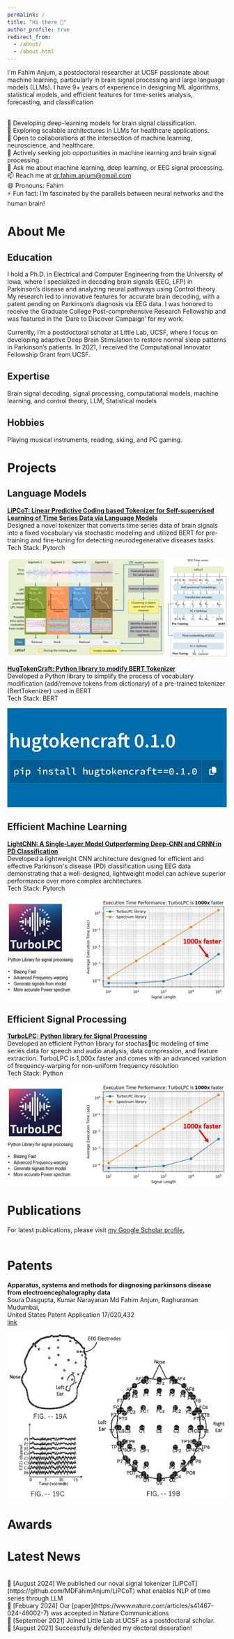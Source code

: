 ```yaml
---
permalink: /
title: "Hi there 👋"
author_profile: true
redirect_from: 
  - /about/
  - /about.html
---
```


I'm Fahim Anjum, a postdoctoral researcher at UCSF passionate about machine learning, particularly in brain signal processing and large language models (LLMs). I have 9+ years of experience in designing ML algorithms, statistical models, and efficient features for time-series analysis, forecasting, and classification

<br>🔭 Developing deep-learning models for brain signal classification.
<br>🌱 Exploring scalable architectures in LLMs for healthcare applications.
<br>👯 Open to collaborations at the intersection of machine learning, neuroscience, and healthcare.
<br>🤔 Actively seeking job opportunities in machine learning and brain signal processing.
<br>💬 Ask me about machine learning, deep learning, or EEG signal processing.
<br>📫 Reach me at [dr.fahim.anjum@gmail.com](mailto:dr.fahim.anjum@gmail.com)
<br>😄 Pronouns: Fahim
<br>⚡ Fun fact: I’m fascinated by the parallels between neural networks and the human brain!

<div id="aboutme"></div>
<h1>About Me</h1>

<h2>Education</h2>
I hold a Ph.D. in Electrical and Computer Engineering from the University of Iowa, where I specialized in decoding brain signals (EEG, LFP) in Parkinson’s disease and analyzing neural pathways using Control theory. My research led to innovative features for accurate brain decoding, with a patent pending on Parkinson’s diagnosis via EEG data. I was honored to receive the Graduate College Post-comprehensive Research Fellowship and was featured in the ‘Dare to Discover Campaign’ for my work.

Currently, I’m a postdoctoral scholar at Little Lab, UCSF, where I focus on developing adaptive Deep Brain Stimulation to restore normal sleep patterns in Parkinson’s patients. In 2021, I received the Computational Innovator Fellowship Grant from UCSF.

<h2>Expertise</h2> 
Brain signal decoding, signal processing, computational models, machine learning, and control theory, LLM, Statistical models

<h2>Hobbies</h2> 
Playing musical instruments, reading, skiing, and PC gaming.

<div id="projects"></div>
<h1>Projects</h1>

<h2>Language Models</h2>

<div class="archive__proj__row">
  <div class="archive__proj__right">
    <p>
    <b><a href="https://arxiv.org/abs/2408.07292">LiPCoT: Linear Predictive Coding based Tokenizer for Self-supervised Learning of Time Series Data via Language Models </a></b>
    <br>Designed a novel tokenizer that converts time series data of brain signals into a fixed vocabulary via stochastic modeling and utilized BERT for pre-training and fine-tuning for detecting neurodegenerative diseases tasks. <br> Tech Stack: Pytorch
    </p>
  </div>
  <div class="archive__proj__left">
    <div>
        <img  src="images/lipcot.png"> 
    </div>
  </div>
</div>

<div class="archive__proj__row">
  <div class="archive__proj__right">
    <p>
    <b><a href="https://github.com/MDFahimAnjum/HugTokenCraft">HugTokenCraft: Python library to modify BERT Tokenizer </a></b>
    <br>Developed a Python library to simplify the process of vocabulary modification (add/remove tokens from dictionary) of a pre-trained tokenizer (BertTokenizer) used in BERT<br> Tech Stack: BERT
    </p>
  </div>
  <div class="archive__proj__left">
    <div>
        <img  src="images/hugtokencraft.png"> 
    </div>
  </div>
</div>

<h2>Efficient Machine Learning</h2>
<div class="archive__proj__row">
  <div class="archive__proj__right">
    <p>
    <b><a href="https://github.com/MDFahimAnjum/TurboLPC">LightCNN: A Single-Layer Model Outperforming Deep-CNN and CRNN in PD Classification </a></b>
    <br>Developed a lightweight CNN architecture designed for efficient and effective Parkinson's disease (PD) classification using EEG data demonstrating that a well-designed, lightweight model can achieve superior performance over more complex architectures.<br> Tech Stack: Pytorch
    </p>
  </div>
  <div class="archive__proj__left">
    <div>
        <img  src="images/turbolpc.png"> 
    </div>
  </div>
</div>

<h2>Efficient Signal Processing</h2>
<div class="archive__proj__row">
  <div class="archive__proj__right">
    <p>
    <b><a href="https://github.com/MDFahimAnjum/TurboLPC">TurboLPC: Python library for Signal Processing </a></b>
    <br>Developed an efficient Python library for stochas￾tic modeling of time series data for speech and audio analysis, data compression, and feature extraction. TurboLPC is 1,000x faster and comes with an advanced variation of frequency-warping for non-uniform frequency resolution<br> Tech Stack: Python
    </p>
  </div>
  <div class="archive__proj__left">
    <div>
        <img  src="images/turbolpc.png"> 
    </div>
  </div>
</div>


<div id="publications"></div>
<h1 >Publications</h1>
<div>
For latest publications, please visit <u><a href="https://scholar.google.com/citations?user=ar8J3cgAAAAJ&hl=en">my Google Scholar profile</a>.</u>
<br><br>
</div>

<div id="patents"></div>
<h1 >Patents</h1>

<div class="archive__pub__row">
  <div class="archive__pub__left">
    <p>
    <b>Apparatus, systems and methods for diagnosing parkinsons disease from electroencephalography data</b>
    <br>    Soura Dasgupta,  Kumar Narayanan
    Md Fahim Anjum,
    Raghuraman Mudumbai,
    <br>United States Patent Application 17/020,432
    <br><a href="https://patentcenter.uspto.gov/applications/17020432">link</a>
    </p>
  </div>
  <div class="archive__pub__right">
    <div class="square">
        <img  src="images/patent.jpg"> 
    </div>
  </div>
</div>

<div id="awards"></div>
<h1 >Awards</h1>

<div id="news"></div>
<h1 >Latest News</h1>
<br> 📢 [August 2024] We published our noval signal tokenizer [LiPCoT](https://github.com/MDFahimAnjum/LiPCoT) what enables NLP of time series through LLM
<br> 📢 [Febuary 2024] Our [paper](https://www.nature.com/articles/s41467-024-46002-7) was accepted in Nature Communications
<br> 📢 [September 2021] Joined Little Lab at UCSF as a postdoctoral scholar.
<br> 📢 [August 2021] Successfully defended my doctoral disseration!


